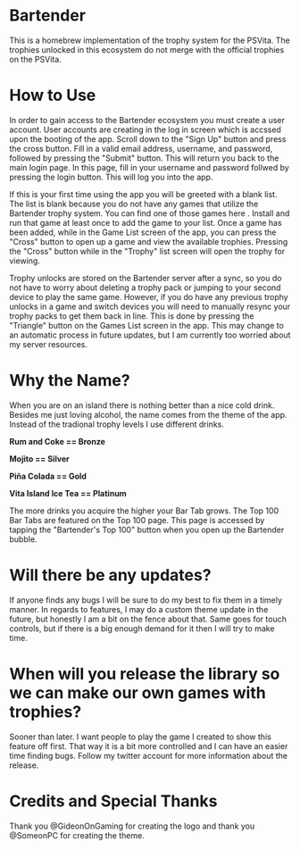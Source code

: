 # Bartender
This is a homebrew implementation of the trophy system for the PSVita. The trophies unlocked in this ecosystem do not merge with the official trophies on the PSVita.

# How to Use
In order to gain access to the Bartender ecosystem you must create a user account. User accounts are creating in the log in screen which is accssed upon the booting of the app. Scroll down to the "Sign Up" button and press the cross button. Fill in a valid email address, username, and password, followed by pressing the "Submit" button. This will return you back to the main login page. In this page, fill in your username and password follwed by pressing the login button. This will log you into the app.

If this is your first time using the app you will be greeted with a blank list. The list is blank because you do not have any games that utilize the Bartender trophy system. You can find one of those games here . Install and run that game at least once to add the game to your list. Once a game has been added, while in the Game List screen of the app, you can press the "Cross" button to open up a game and view the available trophies. Pressing the "Cross" button while in the "Trophy" list screen will open the trophy for viewing.

Trophy unlocks are stored on the Bartender server after a sync, so you do not have to worry about deleting a trophy pack or jumping to your second device to play the same game. However, if you do have any previous trophy unlocks in a game and switch devices you will need to manually resync your trophy packs to get them back in line. This is done by pressing the "Triangle" button on the Games List screen in the app. This may change to an automatic process in future updates, but I am currently too worried about my server resources.

# Why the Name?
When you are on an island there is nothing better than a nice cold drink. Besides me just loving alcohol, the name comes from the theme of the app. Instead of the tradional trophy levels I use different drinks.

<strong>Rum and Coke == Bronze</strong>

<strong>Mojito == Silver</strong>

<strong>Piña Colada == Gold</strong>

<strong>Vita Island Ice Tea == Platinum</strong>

The more drinks you acquire the higher your Bar Tab grows. The Top 100 Bar Tabs are featured on the Top 100 page. This page is accessed by tapping the "Bartender's Top 100" button when you open up the Bartender bubble.

# Will there be any updates?
If anyone finds any bugs I will be sure to do my best to fix them in a timely manner. In regards to features, I may do a custom theme update in the future, but honestly I am a bit on the fence about that. Same goes for touch controls, but if there is a big enough demand for it then I will try to make time.

# When will you release the library so we can make our own games with trophies?
Sooner than later. I want people to play the game I created to show this feature off first. That way it is a bit more controlled and I can have an easier time finding bugs. Follow my twitter account for more information about the release.

# Credits and Special Thanks
Thank you @GideonOnGaming for creating the logo and thank you @SomeonPC for creating the theme.
